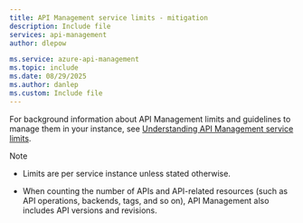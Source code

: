 ```yaml
---
title: API Management service limits - mitigation
description: Include file
services: api-management
author: dlepow

ms.service: azure-api-management
ms.topic: include
ms.date: 08/29/2025
ms.author: danlep
ms.custom: Include file
---
```


For background information about API Management limits and guidelines to manage them in your instance, see [Understanding API Management service limits](../articles/api-management/service-limits.md).

> [!NOTE]
> * Limits are per service instance unless stated otherwise.
>
> * When counting the number of APIs and API-related resources (such as API operations, backends, tags, and so on), API Management also includes API versions and revisions.
> 

